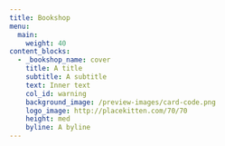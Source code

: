 ```yaml
---
title: Bookshop
menu:
  main:
    weight: 40
content_blocks:
  - _bookshop_name: cover
    title: A title
    subtitle: A subtitle
    text: Inner text
    col_id: warning
    background_image: /preview-images/card-code.png
    logo_image: http://placekitten.com/70/70
    height: med
    byline: A byline
---
```

